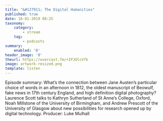 ```yaml
---
title: "&#127911; The Digital Humanities"
published: true
date: 16-01-2019 08:25
taxonomy:
    category:
        - stream
    tag:
        - podcasts
summary:
    enabled: '0'
header_image: '0'
theurl: https://overcast.fm/+IPJOlcVfk
image: artwork-resized.png
template: listen
---
```

 
Episode summary: What’s the connection between Jane Austen’s particular choice of words in an afternoon in 1812, the oldest manuscript of Beowulf, fake news in 17th century England, and high definition digital photography? Laurence Scott talks to Kathryn Sutherland of St Anne’s College, Oxford, Noah Millstone of the University of Birmingham, and Andrew Prescott of the University of Glasgow about new possibilities for research opened up by digital technology. Producer: Luke Mulhall
